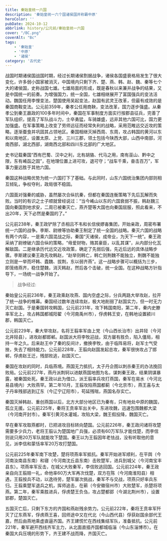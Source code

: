 ```yaml
---
title: 秦始皇统一六国
description: '秦始皇统一六个国诸侯国并称霸中原'
heroColor: ''
pubDate: 2024-10-12
abbrlink: history/公元前/秦始皇统一六国
cover: "/BC.png"
coverAlt: "Bc"
tags: 
    - '秦始皇'
    - '中原'
    - '诸侯'
category: '古代史'
---
```



战国时期诸侯国战国时期，经过长期诸侯割据战争，诸侯各国盛衰格局发生了很大变化，许多弱小国家被消灭，中国境内只剩下齐、楚、燕、韩、赵、魏、秦等七个大的诸侯国，史称战国七雄。七雄局面的形成，既是春秋以来兼并战争的结果，又是中国统一的前奏。为增强国力，统一全国，七雄相继展开了富国强兵的变法活动。魏国任用李悝变法，楚国使用吴起变法，赵国有武灵王改革，但最有成效的是秦国商鞍变法。公元前359年，秦孝公任用商鞅，变法改革，国力逐步强盛。从秦孝公到秦王嬴政的100多年时间中，秦国在军事制度方面实行按郡县征兵，完善了军队组织，提高了军队战斗力，士卒勇猛，车骑雄盛，远非其他六国可比，国力更加强盛。在军事策略上改变了劳师远征而经常失利的战略，采用范睢远交近攻的策略，逐渐蚕食并巩固其占领地区。秦国相继灭掉西周、东周，攻占韩国的黄河以东和以南地区，设置太原、上党、三川三郡，领土包括今陕西大部，山西中南部，河南西部，湖北西部，湖南西北部和四川东北部的广大地区。

史书记载秦国“西有巴蜀、汉中之利，北有胡貉、代马之用，南有巫山、黔中之限，东有崤函之固”，在地理位置上进可攻，退可守；“战车千乘，奋击百万”，军事力量远胜于其他六国。

秦国这种战略优势为统一六国打下了基础。与此同时，山东六国统治集团内部则相互倾轧，争权夺利，政局很不稳固。

六国面对强秦的威胁，虽然屡次合纵抗秦，但都在秦国连衡策略下先后瓦解而失败。当时的有识之士子顺就曾经说过：“当今崤山以东的六国衰弱不振，韩赵魏三国向秦国割地求安，二周已被秦灭亡，燕齐楚等大国也向秦国屈服，照此看来，不出20年，天下必然是秦国的了。”

公元前238年，秦王政铲除了丞相吕不韦和长信侯嫪毐集团，开始亲政，周密布署统一六国的战争。李斯、尉缭等协助秦王制定了统一全国的战略。秦灭六国的战略有两个内容，一是乘六国混战之际，秦国“灭诸侯，成帝业，为天下一统”。秦王政采纳了尉缭破六国合纵的策略，“毋爱财物，赂其豪臣，以乱其谋”，从内部分化瓦解敌国。二是继承历代远交近攻政策，确定了先弱后强，先近后远的具体战略步骤。李斯建议秦王政先攻韩赵，“赵举则韩亡，韩亡则荆魏不能独立，荆魏不能独立则是一举而坏韩、蠹魏、拔荆，东以弱齐燕”。这一战略步骤可以概括为三步，即笼络燕齐，稳住楚魏，消灭韩赵，然后各个击破，统一全国。在这种战略方针指导下，一场统一战争开始了。

>战争经过:

秦始皇公元前236年，秦王政乘赵攻燕、国内空虚之际，分兵两路大举攻赵，拉开了统一战争的帷幕。秦国经过数年连续攻赵，极大地削弱了赵国实力，但一时无力灭亡赵国。于是秦国转攻韩国，公元前231年，攻下韩国南阳，第二年，秦内史滕率军北上，攻占韩国都城阳翟（今河南禹州市），俘虏韩王安，在韩地设置颍川郡，韩国灭亡。

公元前229年，秦大举攻赵，名将王翦率军由上党（今山西长治市）出井陉（今河北井陉县），进攻赵都邯郸。赵国派大将李牧迎战，双方屡有胜负，陷入僵局，相持一年之久。后来赵王中了秦的反间计，撤换李牧，由于临阵易将，赵军士气受挫，失去了相持能力。公元前228年，王翦向赵国发起总攻，秦军很快攻占了邯郸，俘虏赵王迁，残部败逃，赵国灭亡。

秦国在攻赵的同时，兵临燕境。燕国无力抵抗，太子丹企图以刺杀秦王的办法挽回败局。公元前227年，燕丹派荆轲以进献燕国地图为名，谋刺秦王政，结果阴谋暴露，被秦国处死。秦王政以此为借口，派王翦率兵攻打燕国，秦军在易水（今河北易县境内）大败燕罕。第二年10月，王翦攻陷燕国都蓟（今北京市），燕王喜与太子丹率残部逃到辽东（今辽宁辽阳市），苟延残喘，燕国名存实亡。

秦国灭掉韩赵、重创燕国以后，北方大部分地区已为秦有，只有地处中原的魏国，孤立无援。公元前225年，秦将王贲率军出关中，东进攻魏，迅速包围魏都大梁（今河南开封市）。秦军引黄河水灌城，攻陷大梁，魏王假投降，魏国灭亡。

早在秦军攻取燕都时，已把进攻目标转向楚国。公元前226年，秦王政问诸将攻楚需要多少兵力，老将王翦认为楚国地广兵强，必须有60万军队才能伐楚，而李信则说只用20万军队就能攻下楚国。秦王以为王翦因年老怯战，没有听取他的意见，派李信和蒙恬率军20万攻打楚国。

公元前225年秦军南下攻楚，楚将项燕率军抵抗。秦军开始进军顺利，在平舆（今河南汝南县东南）和寝（今河南沈丘县东南）击败楚军，进兵到城父（今河南宝丰县东）。项燕率军反击，在城父大败秦军，李信败逃回国。公元前224年，秦王政亲自向王翦赔一礼，命他率60万大军再次伐楚，双方在陈（今河南淮阳县）相遇，王翦按兵不动，以逸待劳，楚军屡次挑战，秦军不与交战，项燕只好率兵东归。王翦乘楚军退兵之机，挥师追击，在蕲（今安徽宿州市）大败楚军，杀楚将项燕。第二年，秦军乘胜进兵，俘虏楚王负刍，攻占楚都郢（今湖北荆州市），设置郢郡，楚国灭亡。

五国灭亡后，只剩下东方的齐国和燕赵残余势力。公元前222年，秦将王贲率军歼灭了辽东燕军，俘虏燕王喜，回师途中又在代北（今山西代县）俘获赵国余部代王嘉，然后由燕地乘虚直逼齐国。齐王建慌忙在西线集结军队，准备抵抗。公元前221年，秦军避开西线齐军主力，从北面直插齐国都城临淄（今山东淄博市）。在秦国大兵压境的形势下，齐王建不战而降，齐国灭亡。